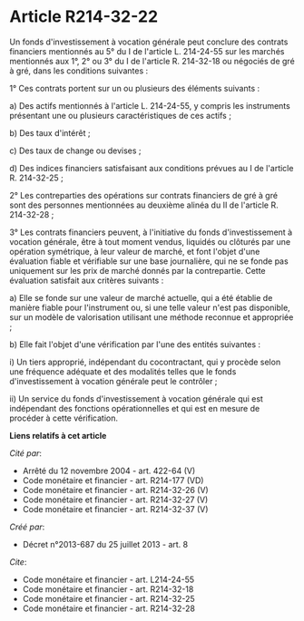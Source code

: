 # Article R214-32-22

Un fonds d'investissement à vocation générale peut conclure des contrats financiers mentionnés au 5° du I de l'article L.
214-24-55 sur les marchés mentionnés aux 1°, 2° ou 3° du I de l'article R. 214-32-18 ou négociés de gré à gré, dans les
conditions suivantes :

1° Ces contrats portent sur un ou plusieurs des éléments suivants :

a) Des actifs mentionnés à l'article L. 214-24-55, y compris les instruments présentant une ou plusieurs caractéristiques de
ces actifs ;

b) Des taux d'intérêt ;

c) Des taux de change ou devises ;

d) Des indices financiers satisfaisant aux conditions prévues au I de l'article R. 214-32-25 ;

2° Les contreparties des opérations sur contrats financiers de gré à gré sont des personnes mentionnées au deuxième alinéa du
II de l'article R. 214-32-28 ;

3° Les contrats financiers peuvent, à l'initiative du fonds d'investissement à vocation générale, être à tout moment vendus,
liquidés ou clôturés par une opération symétrique, à leur valeur de marché, et font l'objet d'une évaluation fiable et
vérifiable sur une base journalière, qui ne se fonde pas uniquement sur les prix de marché donnés par la contrepartie. Cette
évaluation satisfait aux critères suivants :

a) Elle se fonde sur une valeur de marché actuelle, qui a été établie de manière fiable pour l'instrument ou, si une telle
valeur n'est pas disponible, sur un modèle de valorisation utilisant une méthode reconnue et appropriée ;

b) Elle fait l'objet d'une vérification par l'une des entités suivantes :

i) Un tiers approprié, indépendant du cocontractant, qui y procède selon une fréquence adéquate et des modalités telles que
le fonds d'investissement à vocation générale peut le contrôler ;

ii) Un service du fonds d'investissement à vocation générale qui est indépendant des fonctions opérationnelles et qui est en
mesure de procéder à cette vérification.

**Liens relatifs à cet article**

_Cité par_:

  - Arrêté du 12 novembre 2004 - art. 422-64 (V)
  - Code monétaire et financier - art. R214-177 (VD)
  - Code monétaire et financier - art. R214-32-26 (V)
  - Code monétaire et financier - art. R214-32-27 (V)
  - Code monétaire et financier - art. R214-32-37 (V)

_Créé par_:

  - Décret n°2013-687 du 25 juillet 2013 - art. 8

_Cite_:

  - Code monétaire et financier - art. L214-24-55
  - Code monétaire et financier - art. R214-32-18
  - Code monétaire et financier - art. R214-32-25
  - Code monétaire et financier - art. R214-32-28
